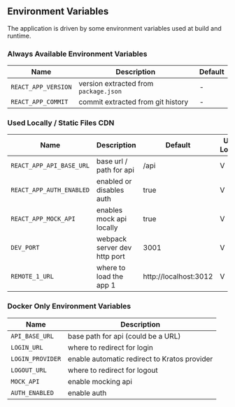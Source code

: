 ## Environment Variables

The application is driven by some environment variables used at build and runtime.


### Always Available Environment Variables

| Name | Description | Default |
|---|---|---|
| `REACT_APP_VERSION` | version extracted from `package.json` | - |
| `REACT_APP_COMMIT` | commit extracted from git history | - |

### Used Locally / Static Files CDN

| Name | Description | Default | Used Locally | Used In A Deployment
|---|---|---|---|---|
| `REACT_APP_API_BASE_URL` | base url / path for api | /api | V | ? |
| `REACT_APP_AUTH_ENABLED` | enabled or disables auth | true | V | ? |
| `REACT_APP_MOCK_API` |  enables mock api locally | true | V | ? |
| `DEV_PORT` | webpack server dev http port | 3001 | V |   |
| `REMOTE_1_URL` | where to load the app 1 | http://localhost:3012 | V | V |

### Docker Only Environment Variables

| Name | Description |
|---|---|
| `API_BASE_URL` | base path for api (could be a URL) |
| `LOGIN_URL` | where to redirect for login |
| `LOGIN_PROVIDER` | enable automatic redirect to Kratos provider |
| `LOGOUT_URL` | where to redirect for logout |
| `MOCK_API` | enable mocking api |
| `AUTH_ENABLED` | enable auth |
